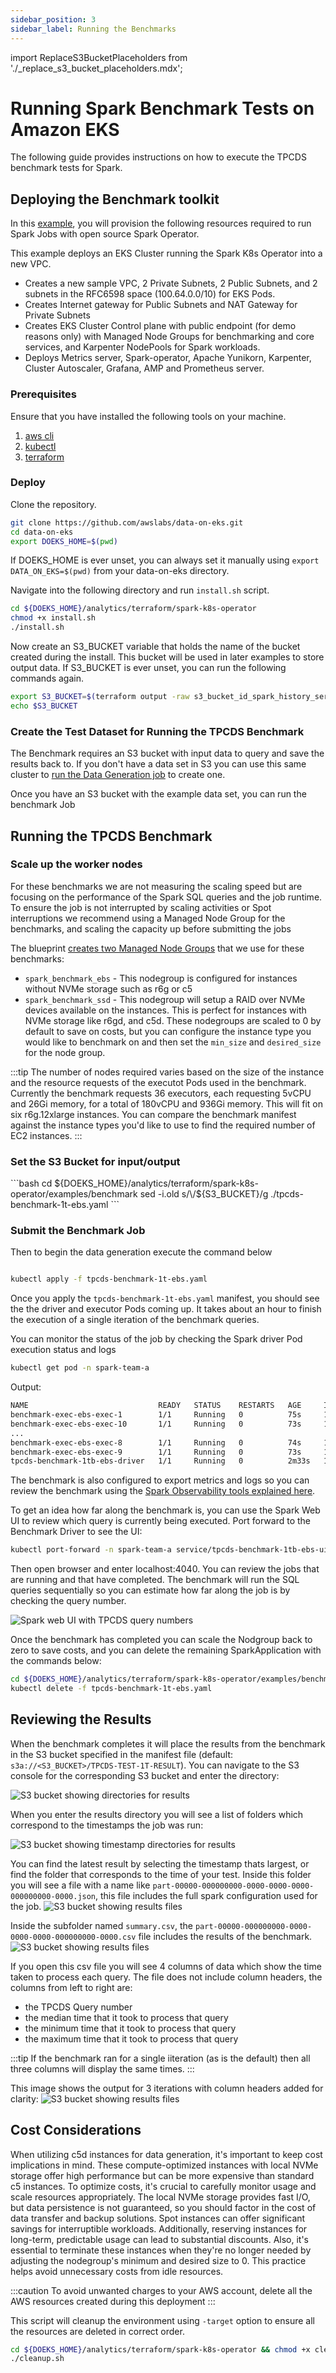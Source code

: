 ```yaml
---
sidebar_position: 3
sidebar_label: Running the Benchmarks
---
```

import ReplaceS3BucketPlaceholders from './_replace_s3_bucket_placeholders.mdx';

# Running Spark Benchmark Tests on Amazon EKS

The following guide provides instructions on how to execute the TPCDS benchmark tests for Spark.

## Deploying the Benchmark toolkit

In this [example](https://github.com/awslabs/data-on-eks/tree/main/analytics/terraform/spark-k8s-operator), you will provision the following resources required to run Spark Jobs with open source Spark Operator.

This example deploys an EKS Cluster running the Spark K8s Operator into a new VPC.

- Creates a new sample VPC, 2 Private Subnets, 2 Public Subnets, and 2 subnets in the RFC6598 space (100.64.0.0/10) for EKS Pods.
- Creates Internet gateway for Public Subnets and NAT Gateway for Private Subnets
- Creates EKS Cluster Control plane with public endpoint (for demo reasons only) with Managed Node Groups for benchmarking and core services, and Karpenter NodePools for Spark workloads.
- Deploys Metrics server, Spark-operator, Apache Yunikorn, Karpenter, Cluster Autoscaler, Grafana, AMP and Prometheus server.

### Prerequisites

Ensure that you have installed the following tools on your machine.

1. [aws cli](https://docs.aws.amazon.com/cli/latest/userguide/install-cliv2.html)
2. [kubectl](https://Kubernetes.io/docs/tasks/tools/)
3. [terraform](https://learn.hashicorp.com/tutorials/terraform/install-cli)



### Deploy

Clone the repository.

```bash
git clone https://github.com/awslabs/data-on-eks.git
cd data-on-eks
export DOEKS_HOME=$(pwd)
```

If DOEKS_HOME is ever unset, you can always set it manually using `export
DATA_ON_EKS=$(pwd)` from your data-on-eks directory.

Navigate into the following directory and run `install.sh` script.

```bash
cd ${DOEKS_HOME}/analytics/terraform/spark-k8s-operator
chmod +x install.sh
./install.sh
```

Now create an S3_BUCKET variable that holds the name of the bucket created
during the install. This bucket will be used in later examples to store output
data. If S3_BUCKET is ever unset, you can run the following commands again.

```bash
export S3_BUCKET=$(terraform output -raw s3_bucket_id_spark_history_server)
echo $S3_BUCKET
```


### Create the Test Dataset for Running the TPCDS Benchmark
The Benchmark requires an S3 bucket with input data to query and save the results back to.
If you don't have a data set in S3 you can use this same cluster to [run the Data Generation job](./data-generation.md) to create one.

Once you have an S3 bucket with the example data set, you can run the benchmark Job


## Running the TPCDS Benchmark

### Scale up the worker nodes
For these benchmarks we are not measuring the scaling speed but are focusing on the performance of the Spark SQL queries and the job runtime. To ensure the job is not interrupted by scaling activities or Spot interruptions we recommend using a Managed Node Group for the benchmarks, and scaling the capacity up before submitting the jobs

The blueprint [creates two Managed Node Groups](https://github.com/awslabs/data-on-eks/blob/main/analytics/terraform/spark-k8s-operator/eks.tf#L120-L207) that we use for these benchmarks:
- `spark_benchmark_ebs` - This nodegroup is configured for instances without NVMe storage such as r6g or c5
- `spark_benchmark_ssd` - This nodegroup will setup a RAID over NVMe devices available on the instances. This is perfect for instances with NVMe storage like r6gd, and c5d.
These nodegroups are scaled to 0 by default to save on costs, but you can configure the instance type you would like to benchmark on and then set the `min_size` and `desired_size` for the node group.

:::tip
The number of nodes required varies based on the size of the instance and the resource requests of the executot Pods used in the benchmark. Currently the benchmark requests 36 executors, each requesting 5vCPU and 26Gi memory, for a total of 180vCPU and 936Gi memory. This will fit on six r6g.12xlarge instances. You can compare the benchmark manifest against the instance types you'd like to use to find the required number of EC2 instances.
:::


### Set the S3 Bucket for input/output

<!-- Docusaurus will not render the {props.filename} inside of a ```codeblock``` -->
<ReplaceS3BucketPlaceholders filename="./tpcds-benchmark-1t-ebs.yaml" />
```bash
cd ${DOEKS_HOME}/analytics/terraform/spark-k8s-operator/examples/benchmark
sed -i.old s/\<S3_BUCKET\>/${S3_BUCKET}/g ./tpcds-benchmark-1t-ebs.yaml
```

### Submit the Benchmark Job

Then to begin the data generation execute the command below

```bash

kubectl apply -f tpcds-benchmark-1t-ebs.yaml
```

Once you apply the `tpcds-benchmark-1t-ebs.yaml` manifest, you should see the the driver and executor Pods coming up. It takes about an hour to finish the execution of a single iteration of the benchmark queries.

You can monitor the status of the job by checking the Spark driver Pod execution status and logs

```bash
kubectl get pod -n spark-team-a
```

Output:
```bash
NAME                             READY   STATUS    RESTARTS   AGE     IP               NODE                             NOMINATED NODE   READINESS GATES
benchmark-exec-ebs-exec-1        1/1     Running   0          75s     100.64.251.188   ip-100-64-219-156.ec2.internal   <none>           <none>
benchmark-exec-ebs-exec-10       1/1     Running   0          73s     100.64.213.1     ip-100-64-146-124.ec2.internal   <none>           <none>
...
benchmark-exec-ebs-exec-8        1/1     Running   0          74s     100.64.202.23    ip-100-64-219-156.ec2.internal   <none>           <none>
benchmark-exec-ebs-exec-9        1/1     Running   0          73s     100.64.238.20    ip-100-64-175-12.ec2.internal    <none>           <none>
tpcds-benchmark-1tb-ebs-driver   1/1     Running   0          2m33s   100.64.228.162   ip-100-64-213-174.ec2.internal   <none>           <none>
```

The benchmark is also configured to export metrics and logs so you can review the benchmark using the [Spark Observability tools explained here](https://awslabs.github.io/data-on-eks/docs/blueprints/data-analytics/observability-spark-on-eks#spark-history-server).

To get an idea how far along the benchmark is, you can use the Spark Web UI to review which query is currently being executed.
Port forward to the Benchmark Driver to see the UI:
```bash
kubectl port-forward -n spark-team-a service/tpcds-benchmark-1tb-ebs-ui-svc 4040:4040
```
Then open browser and enter localhost:4040. You can review the jobs that are running and that have completed. The benchmark will run the SQL queries sequentially so you can estimate how far along the job is by checking the query number.

![Spark web UI with TPCDS query numbers](./img/benchmark-sql-page.png)

Once the benchmark has completed you can scale the Nodgroup back to zero to save costs, and you can delete the remaining SparkApplication with the commands below:
```bash
cd ${DOEKS_HOME}/analytics/terraform/spark-k8s-operator/examples/benchmark
kubectl delete -f tpcds-benchmark-1t-ebs.yaml
```

## Reviewing the Results

When the benchmark completes it will place the results from the benchmark in the S3 bucket specified in the manifest file (default: `s3a://<S3_BUCKET>/TPCDS-TEST-1T-RESULT`). You can navigate to the S3 console for the corresponding S3 bucket and enter the directory:

![S3 bucket showing directories for results](./img/results-s3-root.png)

When you enter the results directory you will see a list of folders which correspond to the timestamps the job was run:

![S3 bucket showing timestamp directories for results](./img/results-s3-timestamps.png)

You can find the latest result by selecting the timestamp thats largest, or find the folder that corresponds to the time of your test.
Inside this folder you will see a file with a name like `part-00000-000000000-0000-0000-0000-000000000-0000.json`, this file includes the full spark configuration used for the job.
![S3 bucket showing results files](./img/results-s3-result-folder.png)

Inside the subfolder named `summary.csv`, the `part-00000-000000000-0000-0000-0000-000000000-0000.csv` file includes the results of the benchmark.
![S3 bucket showing results files](./img/results-s3-csv.png)

If you open this csv file you will see 4 columns of data which show the time taken to process each query. The file does not include column headers, the columns from left to right are:
- the TPCDS Query number
- the median time that it took to process that query
- the minimum time that it took to process that query
- the maximum time that it took to process that query

:::tip
If the benchmark ran for a single iiteration (as is the default) then all three columns will display the same times.
:::

This image shows the output for 3 iterations with column headers added for clarity:
![S3 bucket showing results files](./img/results-data-exmp.png)

## Cost Considerations

When utilizing c5d instances for data generation, it's important to keep cost implications in mind. These compute-optimized instances with local NVMe storage offer high performance but can be more expensive than standard c5 instances. To optimize costs, it's crucial to carefully monitor usage and scale resources appropriately. The local NVMe storage provides fast I/O, but data persistence is not guaranteed, so you should factor in the cost of data transfer and backup solutions. Spot instances can offer significant savings for interruptible workloads. Additionally, reserving instances for long-term, predictable usage can lead to substantial discounts. Also, it's essential to terminate these instances when they're no longer needed by adjusting the nodegroup's minimum and desired size to 0. This practice helps avoid unnecessary costs from idle resources.

:::caution
To avoid unwanted charges to your AWS account, delete all the AWS resources created during this deployment
:::

This script will cleanup the environment using `-target` option to ensure all the resources are deleted in correct order.

```bash
cd ${DOEKS_HOME}/analytics/terraform/spark-k8s-operator && chmod +x cleanup.sh
./cleanup.sh
```
